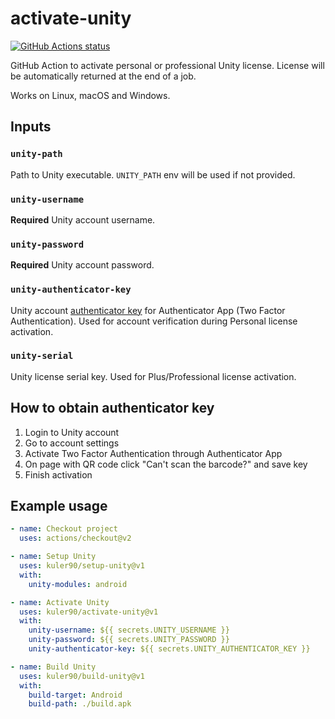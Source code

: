 # activate-unity

<p align="left">
  <a href="https://github.com/kuler90/activate-unity/actions"><img alt="GitHub Actions status" src="https://github.com/kuler90/activate-unity/workflows/test%20personal%20license/badge.svg?branch=master"></a>
</p>

GitHub Action to activate personal or professional Unity license. License will be automatically returned at the end of a job.

Works on Linux, macOS and Windows.

## Inputs

### `unity-path`

Path to Unity executable. `UNITY_PATH` env will be used if not provided.

### `unity-username`

**Required** Unity account username.

### `unity-password`

**Required** Unity account password.

### `unity-authenticator-key`

Unity account [authenticator key](#How-to-obtain-authenticator-key) for Authenticator App (Two Factor Authentication). Used for account verification during Personal license activation.

### `unity-serial`

Unity license serial key. Used for Plus/Professional license activation.

## How to obtain authenticator key

1. Login to Unity account
2. Go to account settings
3. Activate Two Factor Authentication through Authenticator App
4. On page with QR code click "Can't scan the barcode?" and save key
5. Finish activation

## Example usage

```yaml
- name: Checkout project
  uses: actions/checkout@v2

- name: Setup Unity
  uses: kuler90/setup-unity@v1
  with:
    unity-modules: android

- name: Activate Unity
  uses: kuler90/activate-unity@v1
  with:
    unity-username: ${{ secrets.UNITY_USERNAME }}
    unity-password: ${{ secrets.UNITY_PASSWORD }}
    unity-authenticator-key: ${{ secrets.UNITY_AUTHENTICATOR_KEY }}

- name: Build Unity
  uses: kuler90/build-unity@v1
  with:
    build-target: Android
    build-path: ./build.apk
```